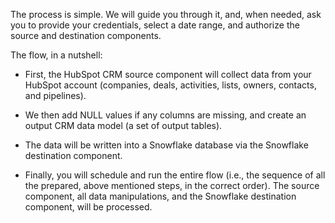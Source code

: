 The process is simple. We will guide you through it, and, when needed, ask you to provide your credentials, select a date range, and authorize the source and destination components.
 
The flow, in a nutshell:

- First, the HubSpot CRM source component will collect data from your HubSpot account (companies, deals, activities, lists, owners, contacts, and pipelines). 

- We then add NULL values if any columns are missing, and create an output CRM data model (a set of output tables). 

- The data will be written into a Snowflake database via the Snowflake destination component.
 
- Finally, you will schedule and run the entire flow (i.e., the sequence of all the prepared, above mentioned steps, in the correct order). The source component, all data manipulations, and the Snowflake destination component, will be processed.




